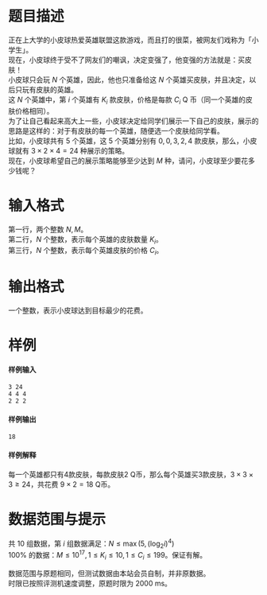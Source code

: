 
# 题目描述

正在上大学的小皮球热爱英雄联盟这款游戏，而且打的很菜，被网友们戏称为「小学生」。  
现在，小皮球终于受不了网友们的嘲讽，决定变强了，他变强的方法就是：买皮肤！  
小皮球只会玩 $N$ 个英雄，因此，他也只准备给这 $N$ 个英雄买皮肤，并且决定，以后只玩有皮肤的英雄。  
这 $N$ 个英雄中，第 $i$ 个英雄有 $K_i$ 款皮肤，价格是每款 $C_i$ Q 币（同一个英雄的皮肤价格相同）。  
为了让自己看起来高大上一些，小皮球决定给同学们展示一下自己的皮肤，展示的思路是这样的：对于有皮肤的每一个英雄，随便选一个皮肤给同学看。  
比如，小皮球共有 5 个英雄，这 5 个英雄分别有 $0,0,3,2,4$ 款皮肤，那么，小皮球就有 $3\times 2\times 4=24$ 种展示的策略。  
现在，小皮球希望自己的展示策略能够至少达到 $M$ 种，请问，小皮球至少要花多少钱呢？

# 输入格式

第一行，两个整数 $N,M$。  
第二行，$N$ 个整数，表示每个英雄的皮肤数量 $K_i$。  
第三行，$N$ 个整数，表示每个英雄皮肤的价格 $C_i$。

# 输出格式

一个整数，表示小皮球达到目标最少的花费。

# 样例

#### 样例输入
```plain
3 24
4 4 4
2 2 2
```

#### 样例输出
```plain
18
```

#### 样例解释
每一个英雄都只有4款皮肤，每款皮肤2 Q币，那么每个英雄买3款皮肤，$3\times 3\times 3\geq 24$，共花费 $9\times 2=18$ Q币。

# 数据范围与提示

共 10 组数据，第 $i$ 组数据满足：$N\leq\max(5,(\log_2i)^4)$  
$100\%$ 的数据：$M\leq 10^{17},1\leq K_i\leq 10,1\leq C_i\leq 199$。保证有解。

数据范围与原题相同，但测试数据由本站会员自制，并非原数据。  
时限已按照评测机速度调整，原题时限为 2000 ms。

